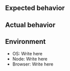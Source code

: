 ## Expected behavior
<!-- What do you expect to have happened? -->

## Actual behavior
<!-- What actually happened? -->

## Environment

- OS: Write here
- Node: Write here
- Browser: Write here